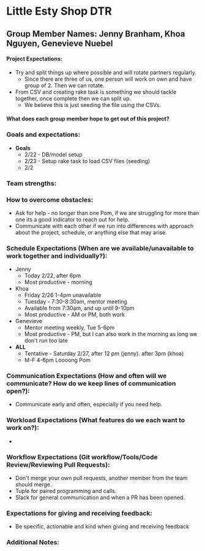 # Little Esty Shop DTR

## Group Member Names: Jenny Branham, Khoa Nguyen, Genevieve Nuebel

#### Project Expectations:
  * Try and split things up where possible and will rotate partners regularly.
    * Since there are three of us, one person will work on own and have group of 2. Then we can rotate.
  * From CSV and creating rake task is something we should tackle together, once complete then we can split up.
    * We believe this is just seeding the file using the CSVs.


#### What does each group member hope to get out of this project?


### Goals and expectations:

  * __Goals__
    * 2/22 - DB/model setup
    * 2/23 - Setup rake task to load CSV files (seeding)
    * 2/2

### Team strengths:


### How to overcome obstacles:
  * Ask for help - no longer than one Pom, if we are struggling for more than one its a good indicator to reach out for help.
  * Communicate with each other if we run into differences with approach about the project, schedule, or anything else that may arise.

### Schedule Expectations (When are we available/unavailable to work together and individually?):
  * Jenny
    * Today 2/22, after 6pm
    * Most productive - morning
  * Khoa
    * Friday 2/26 1-4pm unavailable
    * Tuesday - 7:30-8:30am, mentor meeting
    * Available from 7:30am, and up until 9-10pm
    * Most productive - AM or PM, both work
  * Genevieve
    * Mentor meeting weekly, Tue 5-6pm
    * Most productive - PM, but I can also work in the morning as long we don't run too late
  * __ALL__
    * Tentative - Saturday 2/27, after 12 pm (jenny). after 3pm (khoa)
    * M-F 4-6pm Loooong Pom

### Communication Expectations (How and often will we communicate? How do we keep lines of communication open?):

  * Communicate early and often, especially if you need help.

### Workload Expectations (What features do we each want to work on?):

  * 

### Workflow Expectations (Git workflow/Tools/Code Review/Reviewing Pull Requests):

  * Don't merge your own pull requests, another member from the team should merge.
  * Tuple for paired programming and calls.
  * Slack for general communication and when a PR has been opened.

### Expectations for giving and receiving feedback:

  * Be specific, actionable and kind when giving and receiving feedback

### Additional Notes:
